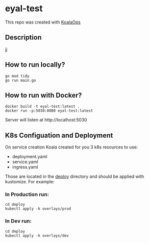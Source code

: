 # eyal-test

This repo was created with [KoalaOps](https://app.koalaops.com/)

## Description

jj

## How to run locally?

```
go mod tidy
go run main.go
```

## How to run with Docker?

```
docker build -t eyal-test:latest .
docker run -p:5030:8080 eyal-test:latest
```

Server will listen at http://localhost:5030

## K8s Configuation and Deployment

On service creation Koala created for you 3 k8s resources to use:

- deployment.yaml
- service.yaml
- ingress.yaml

Those are located in the [deploy](deploy) directory and should be applied with kustomize. For example:

### In Production run: 

```
cd deploy
kubectl apply -k overlays/prod
```

### In Dev run: 

```
cd deploy
kubectl apply -k overlays/dev
```

